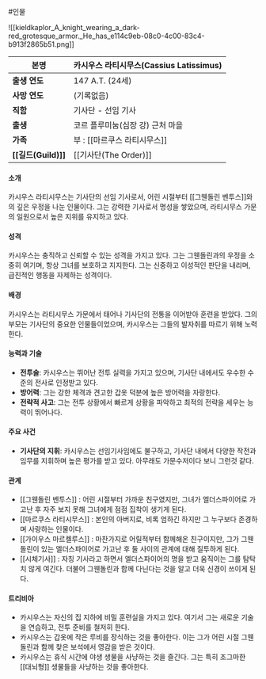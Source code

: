 #인물 

![[kieldkaplor_A_knight_wearing_a_dark-red_grotesque_armor._He_has_e114c9eb-08c0-4c00-83c4-b913f2865b51.png]]

| 본명                | 카시우스 라티시무스(Cassius Latissimus) |
| ----------------- | ------------------------------ |
| **출생 연도**         | 147 A.T. (24세)                 |
| **사망 연도**         | (기록없음)                         |
| **직함**            | 기사단 - 선임 기사                    |
| **출생**            | 코르 플루미눔(심장 강) 근처 마을            |
| **가족**            | 부 : [[마르쿠스 라티시무스]]             |
| **[[길드(Guild)]]** | [[기사단(The Order)]]             |

#### 소개
카시우스 라티시무스는 기사단의 선임 기사로서, 어린 시절부터 [[그웬돌린 벤투스]]와의 깊은 우정을 나눈 인물이다. 그는 강력한 기사로서 명성을 쌓았으며, 라티시무스 가문의 일원으로서 높은 지위를 유지하고 있다.
#### 성격
카시우스는 충직하고 신뢰할 수 있는 성격을 가지고 있다. 그는 그웬돌린과의 우정을 소중히 여기며, 항상 그녀를 보호하고 지지한다. 그는 신중하고 이성적인 판단을 내리며, 급진적인 행동을 자제하는 성격이다.
#### 배경
카시우스는 라티시무스 가문에서 태어나 기사단의 전통을 이어받아 훈련을 받았다. 그의 부모는 기사단의 중요한 인물들이었으며, 카시우스는 그들의 발자취를 따르기 위해 노력한다.
#### 능력과 기술
- **전투술**: 카시우스는 뛰어난 전투 실력을 가지고 있으며, 기사단 내에서도 우수한 수준의 전사로 인정받고 있다.
- **방어력**: 그는 강한 체격과 견고한 갑옷 덕분에 높은 방어력을 자랑한다.
- **전략적 사고**: 그는 전투 상황에서 빠르게 상황을 파악하고 최적의 전략을 세우는 능력이 뛰어나다.
#### 주요 사건
- **기사단의 지휘**: 카시우스는 선임기사임에도 불구하고, 기사단 내에서 다양한 작전과 임무를 지휘하며 높은 평가를 받고 있다. 아무래도 가문수저이다 보니 그런것 같다.
#### 관계
- [[그웬돌린 벤투스]] : 어린 시절부터 가까운 친구였지만, 그녀가 엘더스파이어로 가고난 후 자주 보지 못해 그녀에게 점점 집착이 생기게 된다.
- [[마르쿠스 라티시무스]] : 본인의 아버지로, 비록 엄하긴 하지만 그 누구보다 존경하며 사랑하는 인물이다.
- [[가이우스 마르켈루스]] : 마찬가지로 어릴적부터 함께해온 친구이지만, 그가 그웬돌린이 있는 엘더스파이어로 가고난 후 둘 사이의 관계에 대해 질투하게 된다.
- [[시체기사]] : 자칭 기사라고 하면서 엘더스파이어의 명을 받고 움직이는 그를 탐탁치 않게 여긴다. 더불어 그웬돌린과 함께 다닌다는 것을 알고 더욱 신경이 쓰이게 된다.
#### 트리비아
- 카시우스는 자신의 집 지하에 비밀 훈련실을 가지고 있다. 여기서 그는 새로운 기술을 연습하고, 전투 준비를 철저히 한다.
- 카시우스는 갑옷에 작은 루비를 장식하는 것을 좋아한다. 이는 그가 어린 시절 그웬돌린과 함께 찾은 보석에서 영감을 받은 것이다.
- 카시우스는 휴식 시간에 야생 생물을 사냥하는 것을 즐긴다. 그는 특히 조그마한 [[대뇌형]] 생물들을 사냥하는 것을 좋아한다.